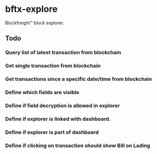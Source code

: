 # bftx-explore
Blockfreight™ block explorer.
## Todo
### Query list of latest transaction from blockchain
### Get single transaction from blockchain
### Get transactions since a specific date/time from blockchain
### Define which fields are visible
### Define if field decryption is allowed in explorer
### Define if explorer is linked with dashboard.
### Define if explorer is part of dashboard
### Define if clicking on transaction should show Bill on Lading
